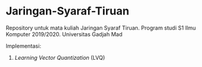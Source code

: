 # Jaringan-Syaraf-Tiruan
Repository untuk mata kuliah Jaringan Syaraf Tiruan.
Program studi S1 Ilmu Komputer 2019/2020.
Universitas Gadjah Mad

Implementasi:
1. *Learning Vector Quantization* (LVQ)

